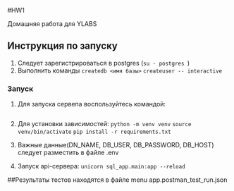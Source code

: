 #HW1

Домашняя работа для YLABS

## Инструкция по запуску

1. Следует зарегистрироваться в postgres
   (```su - postgres ```)
2. Выполнить команды
   ```createdb <имя базы>```
   ```createuser -- interactive```
### Запуск
1. Для запуска сервепа воспользуйтесь командой:
   ```su - postgres -c "sudo pg_ctlcluster 14 main start"
2. Для установки зависимостей:
   ```python -m venv venv```
   ```source venv/bin/activate```
   ```pip install -r requirements.txt```

3. Важные данные(DN_NAME, DB_USER, DB_PASSWORD, DB_HOST) следует разместить в файле .env
4. Запуск api-сервера:
   ```unicorn sql_app.main:app --reload```

##Результаты тестов находятся в файле menu app.postman_test_run.json
